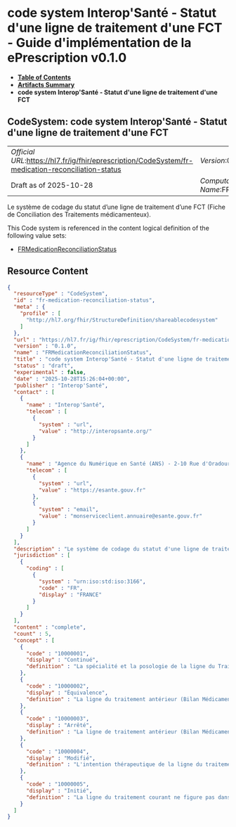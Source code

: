 # code system Interop'Santé - Statut d'une ligne de traitement d'une FCT - Guide d'implémentation de la ePrescription v0.1.0

* [**Table of Contents**](toc.md)
* [**Artifacts Summary**](artifacts.md)
* **code system Interop'Santé - Statut d'une ligne de traitement d'une FCT**

## CodeSystem: code system Interop'Santé - Statut d'une ligne de traitement d'une FCT 

| | |
| :--- | :--- |
| *Official URL*:https://hl7.fr/ig/fhir/eprescription/CodeSystem/fr-medication-reconciliation-status | *Version*:0.1.0 |
| Draft as of 2025-10-28 | *Computable Name*:FRMedicationReconciliationStatus |

 
Le système de codage du statut d’une ligne de traitement d’une FCT (Fiche de Conciliation des Traitements médicamenteux). 

 This Code system is referenced in the content logical definition of the following value sets: 

* [FRMedicationReconciliationStatus](ValueSet-fr-medication-reconciliation-status.md)



## Resource Content

```json
{
  "resourceType" : "CodeSystem",
  "id" : "fr-medication-reconciliation-status",
  "meta" : {
    "profile" : [
      "http://hl7.org/fhir/StructureDefinition/shareablecodesystem"
    ]
  },
  "url" : "https://hl7.fr/ig/fhir/eprescription/CodeSystem/fr-medication-reconciliation-status",
  "version" : "0.1.0",
  "name" : "FRMedicationReconciliationStatus",
  "title" : "code system Interop'Santé - Statut d'une ligne de traitement d'une FCT",
  "status" : "draft",
  "experimental" : false,
  "date" : "2025-10-28T15:26:04+00:00",
  "publisher" : "Interop'Santé",
  "contact" : [
    {
      "name" : "Interop'Santé",
      "telecom" : [
        {
          "system" : "url",
          "value" : "http://interopsante.org/"
        }
      ]
    },
    {
      "name" : "Agence du Numérique en Santé (ANS) - 2-10 Rue d'Oradour-sur-Glane, 75015 Paris",
      "telecom" : [
        {
          "system" : "url",
          "value" : "https://esante.gouv.fr"
        },
        {
          "system" : "email",
          "value" : "monserviceclient.annuaire@esante.gouv.fr"
        }
      ]
    }
  ],
  "description" : "Le système de codage du statut d'une ligne de traitement d'une FCT (Fiche de Conciliation des Traitements médicamenteux).",
  "jurisdiction" : [
    {
      "coding" : [
        {
          "system" : "urn:iso:std:iso:3166",
          "code" : "FR",
          "display" : "FRANCE"
        }
      ]
    }
  ],
  "content" : "complete",
  "count" : 5,
  "concept" : [
    {
      "code" : "10000001",
      "display" : "Continué",
      "definition" : "La spécialité et la posologie de la ligne du Traitement Courant sont identiques à celles de la ligne du traitement antérieur (Bilan Médicamenteux)."
    },
    {
      "code" : "10000002",
      "display" : "Équivalence",
      "definition" : "La ligne du traitement antérieur (Bilan Médicamenteux) est poursuivie dans le Traitement Courant, mais avec un médicament équivalent. Il s'agit souvent de substituer la spécialité du traitement antérieur par la spécialité au Livret de l'établissement."
    },
    {
      "code" : "10000003",
      "display" : "Arrêté",
      "definition" : "La ligne de traitement antérieur (Bilan Médicamenteux) ne figure pas dans le Traitement Courant. Cette ligne de traitement a donc été arrêtée."
    },
    {
      "code" : "10000004",
      "display" : "Modifié",
      "definition" : "L'intention thérapeutique de la ligne du traitement antérieur (Bilan Médicamenteux) est poursuivie mais avec modification du principe actif et/ou de la forme galénique et/ou de la voie d'adminisitration et/ou des modialités d'administration et/ou de la posologie."
    },
    {
      "code" : "10000005",
      "display" : "Initié",
      "definition" : "La ligne du traitement courant ne figure pas dans le traitement antérieur (Bilan Médicamenteux). Cette ligne de traitement a donc été initiée/démarrée."
    }
  ]
}

```
